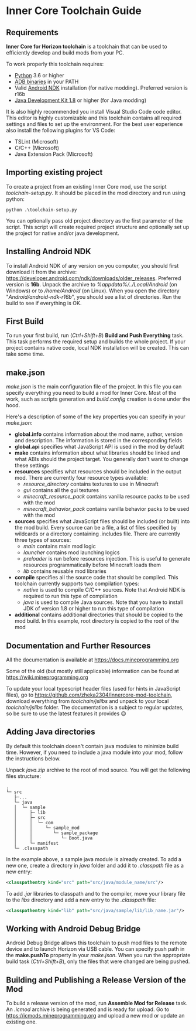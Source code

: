 # Inner Core Toolchain Guide

## Requirements

**Inner Core for Horizon toolchain** is a toolchain that can be used to efficiently develop and build mods from your PC. 

To work properly this toolchain requires:
 - [Python](https://www.python.org/) 3.6 or higher
 - [ADB binaries](https://developer.android.com/studio/releases/platform-tools) in your PATH
 - Valid [Android NDK](https://developer.android.com/ndk/downloads/older_releases) installation (for native modding). Preferred version is r16b
 - [Java Development Kit 1.8](https://www.oracle.com/java/technologies/javase/javase-jdk8-downloads.html) or higher (for Java modding) 

It is also highly recommended you install Visual Studio Code code editor. This editor is highly customizable and this toolchain contains all required settings and files to set up the environment. For the best user experience also install the following plugins for VS Code:
 - TSLint (Microsoft)
 - C/C++ (Microsoft)
 - Java Extension Pack (Microsoft)

## Importing existing project

To create a project from an existing Inner Core mod, use the script *toolchain-setup.py*. It should be placed in the mod directory and run using python:
```
python .\toolchain-setup.py
```

You can optionally pass old project directory as the first parameter of the script. This script will create required project structure and optionally set up the project for native and/or java development.

## Installing Android NDK

To install Android NDK of any version on you computer, you should first download it from the archive: https://developer.android.com/ndk/downloads/older_releases. Preferred version is **16b**. Unpack the archive to *%appdata%/../Local/Android* (on Windows) or to */home/Android* (on Linux). When you open the directory "*Android/android-ndk-r16b*", you should see a list of directories. Run the build to see if everything is OK.

## First Build

To run your first build, run (*Ctrl+Shift+B*) **Build and Push Everything** task. This task performs the required setup and builds the whole project. If your project contains native code, local NDK installation will be created. This can take some time.

## make.json

*make.json* is the main configuration file of the project. In this file you can specify everything you need to build a mod for Inner Core. Most of the work, such as scripts generation and *build.config* creation is done under the hood. 

Here's a description of some of the key properties you can specify in your *make.json*:
 - **global&#46;info** contains information about the mod name, author, version and description. The information is stored in the corresponding fields
 - **global&#46;api** specifies what JavaScript API is used in the mod by default
 - **make** contains information about what libraries should be linked and what ABIs should the project target. You generally don't want to change these settings
 - **resources** specifies what resources should be included in the output mod. There are currently four resource types available:  
   - *resource_directory* contains textures to use in Minecraft
   - *gui* contains all the gui textures
   - *minecraft_resource_pack* contains vanilla resource packs to be used with the mod
   - *minecraft_behavior_pack* contains vanilla behavior packs to be used with the mod
 - **sources** specifies what JavaScript files should be included (or built) into the mod build. Every source can be a file, a list of files specified by wildcards or a directory containing .includes file. There are currently three types of sources: 
   - *main* contains main mod logic
   - *launcher* contains mod launching logics
   - *preloader* is run before resources injection. This is useful to generate resources programmatically before Minecraft loads them
   - *lib* contains reusable mod libraries
 - **compile** specifies all the source code that should be compiled. This toolchain currently supports two compilation types:
   - *native* is used to compile C/C++ sources. Note that Android NDK is required to run this type of compilation
   - *java* is used to compile Java sources. Note that you have to install JDK of version 1.8 or higher to run this type of compilation
 - **additional** contains additional directories that should be copied to the mod build. In this example, root directory is copied to the root of the mod

## Documentation and Further Resources

All the documentation is available at https://docs.mineprogramming.org

Some of the old (but mostly still applicable) information can be found at https://wiki.mineprogramming.org

To update your local typescript header files (used for hints in JavaScript files), go to https://github.com/zheka2304/innercore-mod-toolchain, download everything from *toolchain/jslibs* and unpack to your local *toolchain/jslibs* folder. The documentation is a subject to regular updates, so be sure to use the latest features it provides 😉

## Adding Java directories

By default this toolchain doesn't contain java modules to minimize build time. However, if you need to include a java module into your mod, follow the instructions below. 

Unpack *java.zip* archive to the root of mod source. You will get the following files structure:

```
.
└─ src
   ├─...
   └─ java
   │  └─ sample
   │     ├─ lib
   │     ├─ src
   │     │  └─ com
   │     │     └─ sample_mod
   │     │        └─ sample_package
   │     │           └─ Boot.java
   │     └─ manifest
   └─ .classpath
```
In the example above, a sample java module is already created. To add a new one, create a directory in *java* folder and add it to 
*.classpath* file as a new entry:

```xml
<classpathentry kind="src" path="src/java/module_name/src"/>
```

To add *.jar* libraries to classpath and to the compiler, move your library file
to the *libs* directory and add a new entry to the *.classpath* file:

```xml
<classpathentry kind="lib" path="src/java/sample/lib/lib_name.jar"/>
```

## Working with Android Debug Bridge

Android Debug Bridge allows this toolchain to push mod files to the remote device and to launch Horizon via USB cable. You can specify push path in the **make.pushTo** property in your *make.json*. When you run the appropriate build task (*Ctrl+Shift+B*), only the files that were changed are being pushed. 

## Building and Publishing a Release Version of the Mod

To build a release version of the mod, run **Assemble Mod for Release** task. An *.icmod* archive is being generated and is ready for upload. Go to https://icmods.mineprogramming.org and upload a new mod or update an existing one.
